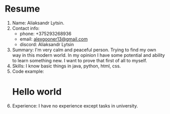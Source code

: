 # Resume
1. Name: Aliaksandr Lytsin.
2. Contact info:
    - phone: +375293268936
    - email: alexgooner13@gmail.com
    - discord: Aliaksandr Lytsin
3. Summary: I'm very calm and peaceful person. Trying to find my own way in this modern world. In  my opinion I have some potential and ability to learn something new. I want to prove that first of all to myself.
4. Skills: I know basic things in java, python, html, css.
5. Code example:
    <!DOCTYPE html>
    <html lang="en">
    <head>
        <meta charset="UTF-8">
        <meta name="viewport" content="width=device-width, initial-scale=1.0">
        <meta http-equiv="X-UA-Compatible" content="ie=edge">
        <title>Document</title>
    </head>
    <body>
        <h1>Hello world</h1>
    </body>
    </html>
6. Experience: I have no experience except tasks in university.
